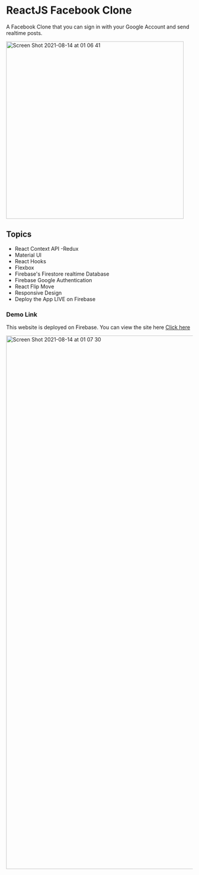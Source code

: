 # ReactJS Facebook Clone

A Facebook Clone that you can sign in with your Google Account and send realtime posts.

<img width="479" alt="Screen Shot 2021-08-14 at 01 06 41" src="https://user-images.githubusercontent.com/79858870/129422800-e196c30c-1b51-46a5-9ced-878dfcfb890d.png">

## Topics

- React Context API -Redux
- Material UI
- React Hooks
- Flexbox
- Firebase's Firestore realtime Database
- Firebase Google Authentication
- React Flip Move
- Responsive Design
- Deploy the App LIVE on Firebase



### Demo Link

This website is deployed on Firebase. You can view the site here [Click here](https://fb-clone-6bbd2.web.app)

<img width="1440" alt="Screen Shot 2021-08-14 at 01 07 30" src="https://user-images.githubusercontent.com/79858870/129423936-4dc56fb7-c819-4c63-a44e-b0df9fd19062.png">



